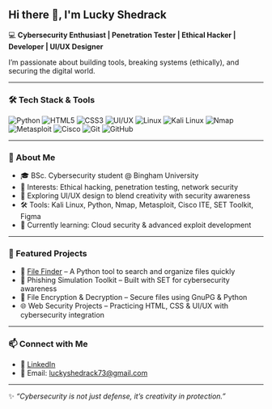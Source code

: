 ## Hi there 👋, I'm Lucky Shedrack

💻 **Cybersecurity Enthusiast | Penetration Tester | Ethical Hacker | Developer | UI/UX Designer**

I’m passionate about building tools, breaking systems (ethically), and securing the digital world.  

---

### 🛠️ Tech Stack & Tools
![Python](https://img.shields.io/badge/Python-3776AB?style=for-the-badge&logo=python&logoColor=white)
![HTML5](https://img.shields.io/badge/HTML5-E34F26?style=for-the-badge&logo=html5&logoColor=white)
![CSS3](https://img.shields.io/badge/CSS3-1572B6?style=for-the-badge&logo=css3&logoColor=white)
![UI/UX](https://img.shields.io/badge/UI%2FUX-FF4088?style=for-the-badge&logo=figma&logoColor=white)
![Linux](https://img.shields.io/badge/Linux-FCC624?style=for-the-badge&logo=linux&logoColor=black)
![Kali Linux](https://img.shields.io/badge/Kali%20Linux-557C94?style=for-the-badge&logo=kalilinux&logoColor=white)
![Nmap](https://img.shields.io/badge/Nmap-CC0000?style=for-the-badge&logo=nmap&logoColor=white)
![Metasploit](https://img.shields.io/badge/Metasploit-6CC644?style=for-the-badge&logo=metasploit&logoColor=white)
![Cisco](https://img.shields.io/badge/Cisco-1BA0D7?style=for-the-badge&logo=cisco&logoColor=white)
![Git](https://img.shields.io/badge/Git-F05032?style=for-the-badge&logo=git&logoColor=white)
![GitHub](https://img.shields.io/badge/GitHub-181717?style=for-the-badge&logo=github&logoColor=white)

---

### 🚀 About Me
- 🎓 BSc. Cybersecurity student @ Bingham University  
- 🔐 Interests: Ethical hacking, penetration testing, network security  
- 🎨 Exploring UI/UX design to blend creativity with security awareness  
- 🛠️ Tools: Kali Linux, Python, Nmap, Metasploit, Cisco ITE, SET Toolkit, Figma  
- 🌱 Currently learning: Cloud security & advanced exploit development  

---

### 📌 Featured Projects
- 🔎 [File Finder](https://github.com/Lucky-shedrack/File-Finder) – A Python tool to search and organize files quickly  
- 🎣 Phishing Simulation Toolkit – Built with SET for cybersecurity awareness  
- 🔐 File Encryption & Decryption – Secure files using GnuPG & Python  
- 🌐 Web Security Projects – Practicing HTML, CSS & UI/UX with cybersecurity integration  

---

### 📫 Connect with Me
- 💼 [LinkedIn](https://www.linkedin.com/in/lucky-shedrack)  
- 📧 Email: luckyshedrack73@gmail.com  

---

✨ *“Cybersecurity is not just defense, it’s creativity in protection.”*  

